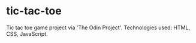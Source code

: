 # tic-tac-toe
Tic tac toe game project via 'The Odin Project'. Technologies used: HTML, CSS, JavaScript.
